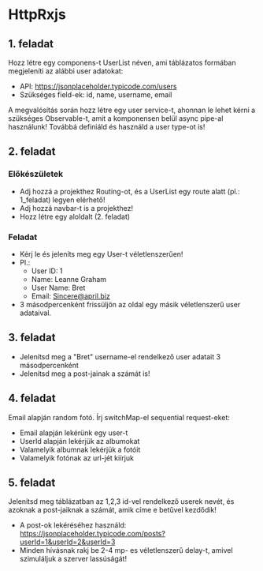 # HttpRxjs

## 1. feladat

Hozz létre egy componens-t UserList néven, ami táblázatos formában megjeleníti az alábbi user adatokat:

- API: https://jsonplaceholder.typicode.com/users
- Szükséges field-ek: id, name, username, email

A megvalósítás során hozz létre egy user service-t, ahonnan le lehet kérni a szükséges Observable-t, amit
a komponensen belül async pipe-al használunk! 
Továbbá definiáld és használd a user type-ot is!

## 2. feladat

### Előkészületek
- Adj hozzá a projekthez Routing-ot, és a UserList egy route alatt (pl.: 1_feladat) legyen elérhető!
- Adj hozzá navbar-t is a projekthez!
- Hozz létre egy aloldalt (2. feladat)

### Feladat
- Kérj le és jeleníts meg egy User-t véletlenszerűen!
- Pl.:
  - User ID: 1
  - Name: Leanne Graham
  - User Name: Bret
  - Email: Sincere@april.biz
- 3 másodpercenként frissüljön az oldal egy másik véletlenszerű user adataival.

## 3. feladat

- Jelenítsd meg a "Bret" username-el rendelkező user adatait 3 másodpercenként
- Jelenítsd meg a post-jainak a számát is!

## 4. feladat

Email alapján random fotó. Írj switchMap-el sequential request-eket:

- Email alapján lekérünk egy user-t
- UserId alapján lekérjük az albumokat
- Valamelyik albumnak lekérjük a fotóit
- Valamelyik fotónak az url-jét kiírjuk

## 5. feladat

Jelenítsd meg táblázatban az 1,2,3 id-vel rendelkező userek nevét, és azoknak a post-jaiknak a számát, amik címe e betűvel kezdődik!

- A post-ok lekéréséhez használd: https://jsonplaceholder.typicode.com/posts?userId=1&userId=2&userId=3
- Minden hívásnak rakj be 2-4 mp- es véletlenszerű delay-t, amivel szimuláljuk a szerver lassúságát!
